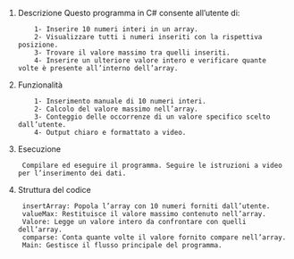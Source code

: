 1) Descrizione
        Questo programma in C# consente all’utente di:

           1- Inserire 10 numeri interi in un array.
           2- Visualizzare tutti i numeri inseriti con la rispettiva posizione.
           3- Trovare il valore massimo tra quelli inseriti.
           4- Inserire un ulteriore valore intero e verificare quante volte è presente all’interno dell’array.

2) Funzionalità

           1- Inserimento manuale di 10 numeri interi.
           2- Calcolo del valore massimo nell’array.
           3- Conteggio delle occorrenze di un valore specifico scelto dall’utente.
           4- Output chiaro e formattato a video.

3) Esecuzione

        Compilare ed eseguire il programma. Seguire le istruzioni a video per l’inserimento dei dati.

4) Struttura del codice

        insertArray: Popola l’array con 10 numeri forniti dall’utente.
        valueMax: Restituisce il valore massimo contenuto nell’array.
        Valore: Legge un valore intero da confrontare con quelli dell’array.
        comparse: Conta quante volte il valore fornito compare nell’array.
        Main: Gestisce il flusso principale del programma.
